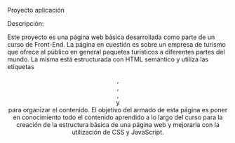Proyecto aplicación

Descripción:

Este proyecto es una página web básica desarrollada como parte de un curso de Front-End. La página en cuestión es sobre un empresa de turismo que ofrece al público en general paquetes turísticos a diferentes partes del mundo. La misma está estructurada con HTML semántico y utiliza las etiquetas <header>, <nav>, <main>, <section> y <footer> para organizar el contenido. El objetivo del armado de esta página es poner en conocimiento todo el contenido aprendido a lo largo del curso para la creación de la estructura básica de una página web y mejorarla con la utilización de CSS y JavaScript.